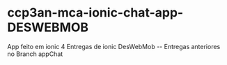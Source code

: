 # ccp3an-mca-ionic-chat-app-DESWEBMOB
App feito em ionic 4
Entregas de ionic DesWebMob -- Entregas anteriores no Branch appChat
